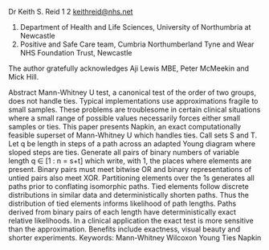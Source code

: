 Dr Keith S. Reid 1 2
keithreid@nhs.net
1. Department of Health and Life Sciences, University of Northumbria at Newcastle
2. Positive and Safe Care team, Cumbria Northumberland Tyne and Wear
NHS Foundation Trust, Newcastle

The author gratefully acknowledges Aji Lewis MBE, Peter McMeekin and Mick Hill.

Abstract
Mann-Whitney U test, a canonical test of the order of two groups, does not handle
ties. Typical implementations use approximations fragile to small samples. These
problems are troublesome in certain clinical situations where a small range of possible
values necessarily forces either small samples or ties. This paper presents Napkin, an
exact computationally feasible superset of Mann-Whitney U which handles ties. Call
sets S and T. Let q be length in steps of a path across an adapted Young diagram
where sloped steps are ties. Generate all pairs of binary numbers of variable length
q ∈ [1 : n = s+t] which write, with 1, the places where elements are present. Binary
pairs must meet bitwise OR and binary representations of untied pairs also meet XOR.
Partitioning elements over the 1s generates all paths prior to conflating isomorphic
paths. Tied elements follow discrete distributions in similar data and deterministically
shorten paths. Thus the distribution of tied elements informs likelihood of path
lengths. Paths derived from binary pairs of each length have deterministically exact
relative likelihoods. In a clinical application the exact test is more sensitive than the
approximation. Benefits include exactness, visual beauty and shorter experiments.
Keywords: Mann-Whitney Wilcoxon Young Ties Napkin

